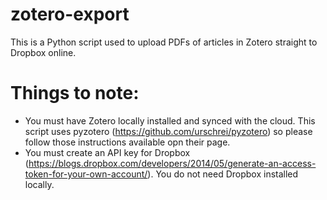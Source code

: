 # zotero-export
This is a Python script used to upload PDFs of articles in Zotero straight to Dropbox online.

# Things to note:
- You must have Zotero locally installed and synced with the cloud. This script uses pyzotero (https://github.com/urschrei/pyzotero) so please follow those instructions available opn their page.
- You must create an API key for Dropbox (https://blogs.dropbox.com/developers/2014/05/generate-an-access-token-for-your-own-account/). You do not need Dropbox installed locally.
